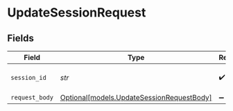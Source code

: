 # UpdateSessionRequest


## Fields

| Field                                                                              | Type                                                                               | Required                                                                           | Description                                                                        |
| ---------------------------------------------------------------------------------- | ---------------------------------------------------------------------------------- | ---------------------------------------------------------------------------------- | ---------------------------------------------------------------------------------- |
| `session_id`                                                                       | *str*                                                                              | :heavy_check_mark:                                                                 | Unique identifier of the session                                                   |
| `request_body`                                                                     | [Optional[models.UpdateSessionRequestBody]](../models/updatesessionrequestbody.md) | :heavy_minus_sign:                                                                 | N/A                                                                                |
